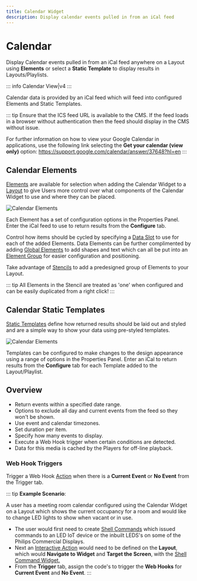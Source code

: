 ```yaml
---
title: Calendar Widget
description: Display calendar events pulled in from an iCal feed
---
```


# Calendar

Display Calendar events pulled in from an iCal feed anywhere on a Layout using **Elements** or select a **Static Template** to display results in Layouts/Playlists.

::: info
Calendar View|v4
:::

Calendar data is provided by an iCal feed which will feed into configured Elements and Static Templates.

::: tip
Ensure that the ICS feed URL is available to the CMS. If the feed loads in a browser without authentication then the feed should display in the CMS without issue.

For further information on how to view your Google Calendar in applications, use the following link selecting the **Get your calendar (view only)** option: https://support.google.com/calendar/answer/37648?hl=en
:::

## Calendar Elements

[Elements](/guide/layouts/editor/data-widgets#data-widgets-and-elements) are available for selection when adding the Calendar Widget to a [Layout](/guide/layouts/editor) to give Users more control over what components of the Calendar Widget to use and where they can be placed.

![Calendar Elements](/img/v4_media_modules_calendar_elements.png)

Each Element has a set of configuration options in the Properties Panel.  Enter the iCal feed to use to return results from the **Configure** tab.

Control how items should be cycled by specifying a [Data Slot](/guide/layouts/editor/data-widgets#data-slots) to use for each of the added Elements. Data Elements can be further complimented by adding [Global Elements](/guide/layouts/editor/global-elements) to add shapes and text which can all be put into an [Element Group](/guide/layouts/editor#grouping-elements) for easier configuration and positioning.

Take advantage of [Stencils](/guide/layouts/editor#stencils) to add a predesigned group of Elements to your Layout. 

::: tip
All Elements in the Stencil are treated as 'one' when configured and can be easily duplicated from a right click!
:::

## Calendar Static Templates

[Static Templates](/guide/layouts/editor/data-widgets#static-templates) define how returned results should be laid out and styled and are a simple way to show your data using pre-styled templates.

![Calendar Elements](/img/v4_media_modules_calendar_templates.png)

Templates can be configured to make changes to the design appearance using a range of options in the Properties Panel. Enter an iCal to return results from the **Configure** tab for each Template added to the Layout/Playlist.

## Overview

- Return events within a specified date range.
- Options to exclude all day and current events from the feed so they won't be shown.
- Use event and calendar timezones.
- Set duration per item.
- Specify how many events to display.
- Execute a Web Hook trigger when certain conditions are detected.
- Data for this media is cached by the Players for off-line playback.

### Web Hook Triggers 

Trigger a Web Hook [Action](/guide/layouts/interactive-actions) when there is a **Current Event** or **No Event** from the Trigger tab.

::: tip
**Example Scenario**:

A user has a meeting room calendar configured using the Calendar Widget on a Layout which shows the current occupancy for a room and would like to change LED lights to show when vacant or in use.

- The user would first need to create [Shell Commands](/guide/displays/commands#shell-commands) which issued commands to an LED IoT device or the inbuilt LEDS's on some of the Philips Commercial Displays.
- Next an [Interactive Action](/guide/layouts/interactive-actions) would need to be defined on the **Layout**, which would **Navigate to Widget** and **Target the Screen**, with the [Shell Command Widget.](/guide/widgets/shell-command) 
- From the **Trigger** tab, assign the code's to trigger the **Web Hooks** for **Current Event** and **No Event**.
::: 